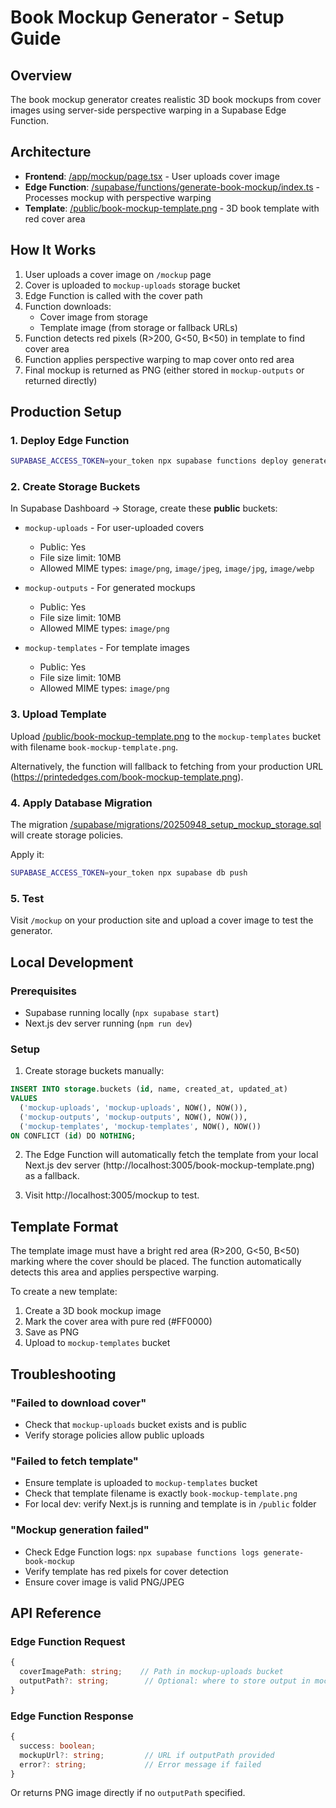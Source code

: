 # Book Mockup Generator - Setup Guide

## Overview
The book mockup generator creates realistic 3D book mockups from cover images using server-side perspective warping in a Supabase Edge Function.

## Architecture
- **Frontend**: [/app/mockup/page.tsx](/app/mockup/page.tsx) - User uploads cover image
- **Edge Function**: [/supabase/functions/generate-book-mockup/index.ts](/supabase/functions/generate-book-mockup/index.ts) - Processes mockup with perspective warping
- **Template**: [/public/book-mockup-template.png](/public/book-mockup-template.png) - 3D book template with red cover area

## How It Works
1. User uploads a cover image on `/mockup` page
2. Cover is uploaded to `mockup-uploads` storage bucket
3. Edge Function is called with the cover path
4. Function downloads:
   - Cover image from storage
   - Template image (from storage or fallback URLs)
5. Function detects red pixels (R>200, G<50, B<50) in template to find cover area
6. Function applies perspective warping to map cover onto red area
7. Final mockup is returned as PNG (either stored in `mockup-outputs` or returned directly)

## Production Setup

### 1. Deploy Edge Function
```bash
SUPABASE_ACCESS_TOKEN=your_token npx supabase functions deploy generate-book-mockup
```

### 2. Create Storage Buckets
In Supabase Dashboard → Storage, create these **public** buckets:

- `mockup-uploads` - For user-uploaded covers
  - Public: Yes
  - File size limit: 10MB
  - Allowed MIME types: `image/png`, `image/jpeg`, `image/jpg`, `image/webp`

- `mockup-outputs` - For generated mockups
  - Public: Yes
  - File size limit: 10MB
  - Allowed MIME types: `image/png`

- `mockup-templates` - For template images
  - Public: Yes
  - File size limit: 10MB
  - Allowed MIME types: `image/png`

### 3. Upload Template
Upload [/public/book-mockup-template.png](/public/book-mockup-template.png) to the `mockup-templates` bucket with filename `book-mockup-template.png`.

Alternatively, the function will fallback to fetching from your production URL (https://printededges.com/book-mockup-template.png).

### 4. Apply Database Migration
The migration [/supabase/migrations/20250948_setup_mockup_storage.sql](/supabase/migrations/20250948_setup_mockup_storage.sql) will create storage policies.

Apply it:
```bash
SUPABASE_ACCESS_TOKEN=your_token npx supabase db push
```

### 5. Test
Visit `/mockup` on your production site and upload a cover image to test the generator.

## Local Development

### Prerequisites
- Supabase running locally (`npx supabase start`)
- Next.js dev server running (`npm run dev`)

### Setup
1. Create storage buckets manually:
```sql
INSERT INTO storage.buckets (id, name, created_at, updated_at)
VALUES
  ('mockup-uploads', 'mockup-uploads', NOW(), NOW()),
  ('mockup-outputs', 'mockup-outputs', NOW(), NOW()),
  ('mockup-templates', 'mockup-templates', NOW(), NOW())
ON CONFLICT (id) DO NOTHING;
```

2. The Edge Function will automatically fetch the template from your local Next.js dev server (http://localhost:3005/book-mockup-template.png) as a fallback.

3. Visit http://localhost:3005/mockup to test.

## Template Format
The template image must have a bright red area (R>200, G<50, B<50) marking where the cover should be placed. The function automatically detects this area and applies perspective warping.

To create a new template:
1. Create a 3D book mockup image
2. Mark the cover area with pure red (#FF0000)
3. Save as PNG
4. Upload to `mockup-templates` bucket

## Troubleshooting

### "Failed to download cover"
- Check that `mockup-uploads` bucket exists and is public
- Verify storage policies allow public uploads

### "Failed to fetch template"
- Ensure template is uploaded to `mockup-templates` bucket
- Check that template filename is exactly `book-mockup-template.png`
- For local dev: verify Next.js is running and template is in `/public` folder

### "Mockup generation failed"
- Check Edge Function logs: `npx supabase functions logs generate-book-mockup`
- Verify template has red pixels for cover detection
- Ensure cover image is valid PNG/JPEG

## API Reference

### Edge Function Request
```typescript
{
  coverImagePath: string;    // Path in mockup-uploads bucket
  outputPath?: string;        // Optional: where to store output in mockup-outputs
}
```

### Edge Function Response
```typescript
{
  success: boolean;
  mockupUrl?: string;         // URL if outputPath provided
  error?: string;             // Error message if failed
}
```

Or returns PNG image directly if no `outputPath` specified.
